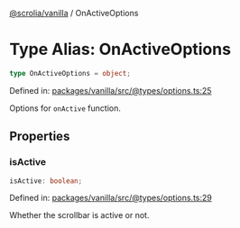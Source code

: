 [@scrolia/vanilla](../README.md) / OnActiveOptions

# Type Alias: OnActiveOptions

```ts
type OnActiveOptions = object;
```

Defined in: [packages/vanilla/src/@types/options.ts:25](https://github.com/alpheustangs/scrolia/blob/99f515e4b0095d09a280c57c2fd0f9cf08d6dcf1/packages/vanilla/src/@types/options.ts#L25)

Options for `onActive` function.

## Properties

### isActive

```ts
isActive: boolean;
```

Defined in: [packages/vanilla/src/@types/options.ts:29](https://github.com/alpheustangs/scrolia/blob/99f515e4b0095d09a280c57c2fd0f9cf08d6dcf1/packages/vanilla/src/@types/options.ts#L29)

Whether the scrollbar is active or not.
